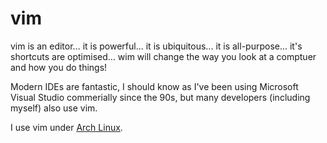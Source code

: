 # vim

vim is an editor... it is powerful... it is ubiquitous... it is all-purpose... it's shortcuts are optimised... wim will change the way you look at a comptuer and how you do things!

Modern IDEs are fantastic, I should know as I've been using Microsoft Visual Studio commerially since the 90s, but many developers (including myself) also use vim. 

I use vim under [Arch Linux](https://github.com/OpcodePete/Arch-Linux).
